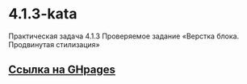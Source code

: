 # 4.1.3-kata
Практическая задача 4.1.3 Проверяемое задание «Верстка блока. Продвинутая стилизация»
## [Ссылка на GHpages](https://isildurrr1.github.io/4.1.3-kata/)